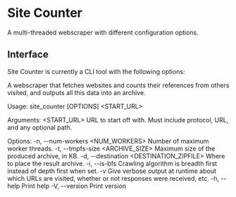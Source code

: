 # Site Counter

A multi-threaded webscraper with different configuration options.

## Interface

Site Counter is currently a CLI tool with the following options:

A webscraper that fetches websites and counts their references from others visited, and outputs all this data into an archive.

Usage: site_counter [OPTIONS] <START_URL>

Arguments:
  <START_URL>  URL to start off with. Must include protocol, URL, and any optional path.

Options:
  -n, --num-workers <NUM_WORKERS>
          Number of maximum worker threads.
  -t, --tmpfs-size <ARCHIVE_SIZE>
          Maximum size of the produced archive, in KB.
  -d, --destination <DESTINATION_ZIPFILE>
          Where to place the result archive.
  -i, --is-bfs
          Crawling algorithm is breadth first instead of depth first when set.
  -v
          Give verbose output at runtime about which URLs are visited, whether or not responses were received, etc.
  -h, --help
          Print help
  -V, --version
          Print version

